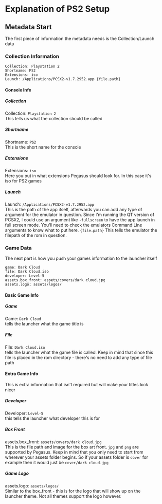 # Explanation of PS2 Setup

## Metadata Start
The first piece of information the metadata needs is the Collection/Launch data

### Collection Information

```
Collection: Playstation 2
Shortname: PS2
Extensions: iso
Launch: /Applications/PCSX2-v1.7.2952.app {file.path} 
```
#### Console Info

##### Collection
Collection: `Playstation 2`  
This tells us what the collection should be called

##### Shortname
Shortname: `PS2`  
This is the short name for the console

##### Extensions
Extensions: `iso`  
Here you put in what extensions Pegasus should look for. In this case it's iso for PS2 games

##### Launch
Launch: `/Applications/PCSX2-v1.7.2952.app`  
This is the path of the app itself, afterwards you can add any type of argument for the emulator in question. Since I'm running the QT version of PCSX2, I could use an argument like `-fullscreen` to have the app launch in full screen mode. You'll need to check the emulators Command Line arguments to know what to put here. `{file.path}` This tells the emulator the filepath of the rom in question.

### Game Data
The next part is how you push your games information to the launcher itself

```
game: Dark Cloud
file: Dark Cloud.iso
developer: Level-5
assets.box_front: assets/covers/dark cloud.jpg
assets.logo: assets/logos/
```
#### Basic Game Info

##### Game
Game: `Dark Cloud`  
tells the launcher what the game title is  

##### File
File: `Dark Cloud.iso`  
tells the launcher what the game file is called. Keep in mind that since this file is placed in the rom directory - there's no need to add any type of file path

#### Extra Game Info
This is extra information that isn't required but will make your titles look nicer

##### Developer
Developer: `Level-5`  
this tells the launcher what developer this is for  

##### Box Front
assets.box_front: `assets/covers/dark cloud.jpg`  
This is the file path and image for the box art front. `jpg` and `png` are supported by Pegasus. Keep in mind that you only need to start from wherever your assets folder begins. So if your assets folder is `cover` for example then it would just be `cover/dark cloud.jpg`  

##### Game Logo
assets.logo: `assets/logos/`  
Similar to the box_front - this is for the logo that will show up on the launcher theme. Not all themes support the logo however.

